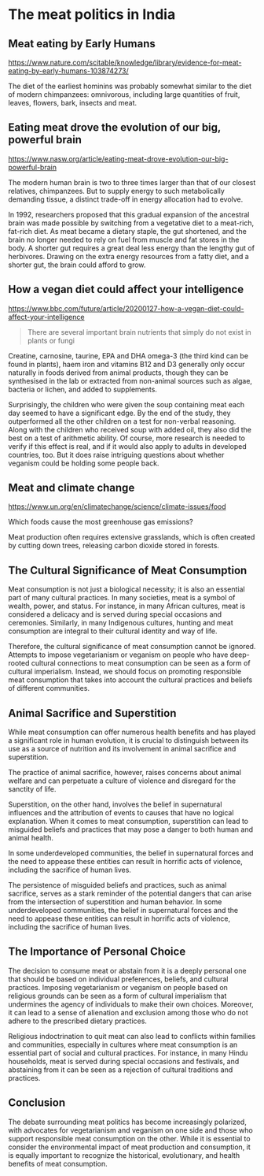 # The meat politics in India


## Meat eating by Early Humans

<https://www.nature.com/scitable/knowledge/library/evidence-for-meat-eating-by-early-humans-103874273/>

The diet of the earliest hominins was probably somewhat similar to the diet of modern chimpanzees: omnivorous, including large quantities of fruit, leaves, flowers, bark, insects and meat.

## Eating meat drove the evolution of our big, powerful brain

<https://www.nasw.org/article/eating-meat-drove-evolution-our-big-powerful-brain>

The modern human brain is two to three times larger than that of our closest relatives, chimpanzees. But to supply energy to such metabolically demanding tissue, a distinct trade-off in energy allocation had to evolve.

In 1992, researchers proposed that this gradual expansion of the ancestral brain was made possible by switching from a vegetative diet to a meat-rich, fat-rich diet. As meat became a dietary staple, the gut shortened, and the brain no longer needed to rely on fuel from muscle and fat stores in the body. A shorter gut requires a great deal less energy than the lengthy gut of herbivores. Drawing on the extra energy resources from a fatty diet, and a shorter gut, the brain could afford to grow.

## How a vegan diet could affect your intelligence
<https://www.bbc.com/future/article/20200127-how-a-vegan-diet-could-affect-your-intelligence>

> There are several important brain nutrients that simply do not exist in plants or fungi

Creatine, carnosine, taurine, EPA and DHA omega-3 (the third kind can be found in plants), haem iron and vitamins B12 and D3 generally only occur naturally in foods derived from animal products, though they can be synthesised in the lab or extracted from non-animal sources such as algae, bacteria or lichen, and added to supplements.

Surprisingly, the children who were given the soup containing meat each day seemed to have a significant edge. By the end of the study, they outperformed all the other children on a test for non-verbal reasoning. Along with the children who received soup with added oil, they also did the best on a test of arithmetic ability. Of course, more research is needed to verify if this effect is real, and if it would also apply to adults in developed countries, too. But it does raise intriguing questions about whether veganism could be holding some people back.

## Meat and climate change

<https://www.un.org/en/climatechange/science/climate-issues/food>

Which foods cause the most greenhouse gas emissions?

Meat production often requires extensive grasslands, which is often created by cutting down trees, releasing carbon dioxide stored in forests.

## The Cultural Significance of Meat Consumption

Meat consumption is not just a biological necessity; it is also an essential part of many cultural practices. In many societies, meat is a symbol of wealth, power, and status. For instance, in many African cultures, meat is considered a delicacy and is served during special occasions and ceremonies. Similarly, in many Indigenous cultures, hunting and meat consumption are integral to their cultural identity and way of life.

Therefore, the cultural significance of meat consumption cannot be ignored. Attempts to impose vegetarianism or veganism on people who have deep-rooted cultural connections to meat consumption can be seen as a form of cultural imperialism. Instead, we should focus on promoting responsible meat consumption that takes into account the cultural practices and beliefs of different communities.

## Animal Sacrifice and Superstition

While meat consumption can offer numerous health benefits and has played a significant role in human evolution, it is crucial to distinguish between its use as a source of nutrition and its involvement in animal sacrifice and superstition.

The practice of animal sacrifice, however, raises concerns about animal welfare and can perpetuate a culture of violence and disregard for the sanctity of life.

Superstition, on the other hand, involves the belief in supernatural influences and the attribution of events to causes that have no logical explanation. When it comes to meat consumption, superstition can lead to misguided beliefs and practices that may pose a danger to both human and animal health.

In some underdeveloped communities, the belief in supernatural forces and the need to appease these entities can result in horrific acts of violence, including the sacrifice of human lives.

The persistence of misguided beliefs and practices, such as animal sacrifice, serves as a stark reminder of the potential dangers that can arise from the intersection of superstition and human behavior. In some underdeveloped communities, the belief in supernatural forces and the need to appease these entities can result in horrific acts of violence, including the sacrifice of human lives.

## The Importance of Personal Choice

The decision to consume meat or abstain from it is a deeply personal one that should be based on individual preferences, beliefs, and cultural practices. Imposing vegetarianism or veganism on people based on religious grounds can be seen as a form of cultural imperialism that undermines the agency of individuals to make their own choices. Moreover, it can lead to a sense of alienation and exclusion among those who do not adhere to the prescribed dietary practices.

Religious indoctrination to quit meat can also lead to conflicts within families and communities, especially in cultures where meat consumption is an essential part of social and cultural practices. For instance, in many Hindu households, meat is served during special occasions and festivals, and abstaining from it can be seen as a rejection of cultural traditions and practices.

## Conclusion

The debate surrounding meat politics has become increasingly polarized, with advocates for vegetarianism and veganism on one side and those who support responsible meat consumption on the other. While it is essential to consider the environmental impact of meat production and consumption, it is equally important to recognize the historical, evolutionary, and health benefits of meat consumption.



